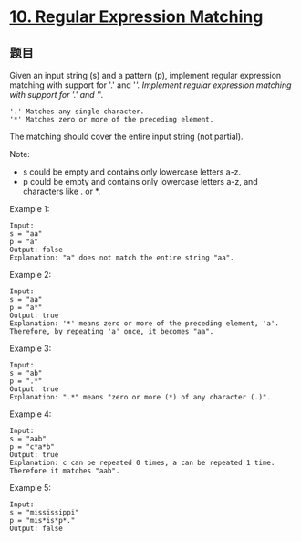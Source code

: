 # [10. Regular Expression Matching](https://leetcode-cn.com/problems/regular-expression-matching/)

## 题目

Given an input string (s) and a pattern (p), implement regular expression matching with support for '.' and '*'.
Implement regular expression matching with support for '.' and '*'.

```text
'.' Matches any single character.
'*' Matches zero or more of the preceding element.
```

The matching should cover the entire input string (not partial).

Note:

- s could be empty and contains only lowercase letters a-z.
- p could be empty and contains only lowercase letters a-z, and characters like . or *.

Example 1:

```text
Input:
s = "aa"
p = "a"
Output: false
Explanation: "a" does not match the entire string "aa".
```

Example 2:

```text
Input:
s = "aa"
p = "a*"
Output: true
Explanation: '*' means zero or more of the preceding element, 'a'. Therefore, by repeating 'a' once, it becomes "aa".
```

Example 3:

```text
Input:
s = "ab"
p = ".*"
Output: true
Explanation: ".*" means "zero or more (*) of any character (.)".
```

Example 4:

```text
Input:
s = "aab"
p = "c*a*b"
Output: true
Explanation: c can be repeated 0 times, a can be repeated 1 time. Therefore it matches "aab".
```

Example 5:

```text
Input:
s = "mississippi"
p = "mis*is*p*."
Output: false
```
